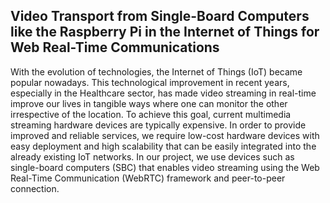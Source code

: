 ## Video Transport from Single-Board Computers like the Raspberry Pi in the Internet of Things for Web Real-Time Communications
With the evolution of technologies, the Internet of Things (IoT) became popular nowadays. This technological improvement in recent years, especially in the Healthcare sector, has made video streaming in real-time improve our lives in tangible ways where one can monitor the other irrespective of the location. To achieve this goal, current multimedia streaming hardware devices are typically expensive. In order to provide improved and reliable services, we require low-cost hardware devices with easy deployment and high scalability that can be easily integrated into the already existing IoT networks. In our project, we use devices such as single-board computers (SBC) that enables video streaming using the Web Real-Time Communication (WebRTC) framework and peer-to-peer connection.
